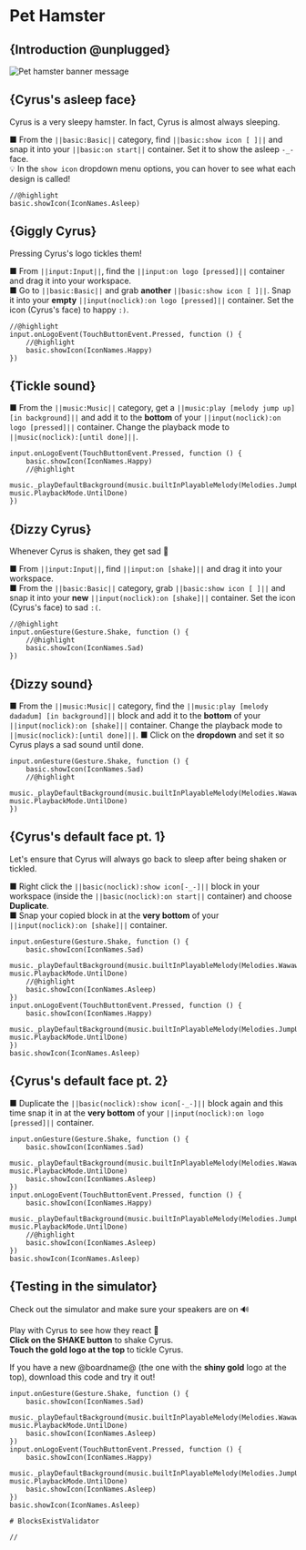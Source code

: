 # Pet Hamster

## {Introduction @unplugged}

![Pet hamster banner message](/static/mb/projects/pet-hamster.png)

## {Cyrus's asleep face}

Cyrus is a very sleepy hamster. In fact, Cyrus is almost always sleeping.

■ From the ``||basic:Basic||`` category, find ``||basic:show icon [ ]||`` and snap it into your ``||basic:on start||`` container. Set it to show the asleep ``-_-`` face.  
💡 In the ``show icon`` dropdown menu options, you can hover to see what each design is called!

```blocks
//@highlight
basic.showIcon(IconNames.Asleep)
```

## {Giggly Cyrus}

Pressing Cyrus's logo tickles them!

■ From ``||input:Input||``, find the ``||input:on logo [pressed]||`` container and drag it into your workspace.  
■ Go to ``||basic:Basic||`` and grab **another** ``||basic:show icon [ ]||``. Snap it into your **empty** ``||input(noclick):on logo [pressed]||`` container. Set the icon (Cyrus's face) to happy ``:)``.

```blocks
//@highlight
input.onLogoEvent(TouchButtonEvent.Pressed, function () {
    //@highlight
    basic.showIcon(IconNames.Happy)
})
```

## {Tickle sound}

■ From the ``||music:Music||`` category, get a ``||music:play [melody jump up] [in background]||`` and add it to the **bottom** of your ``||input(noclick):on logo [pressed]||`` container. Change the playback mode to ``||music(noclick):[until done]||``.

```blocks
input.onLogoEvent(TouchButtonEvent.Pressed, function () {
    basic.showIcon(IconNames.Happy)
    //@highlight
    music._playDefaultBackground(music.builtInPlayableMelody(Melodies.JumpUp), music.PlaybackMode.UntilDone)
})
```

## {Dizzy Cyrus}

Whenever Cyrus is shaken, they get sad 🙁

■ From ``||input:Input||``, find ``||input:on [shake]||`` and drag it into your workspace.  
■ From the ``||basic:Basic||`` category, grab ``||basic:show icon [ ]||`` and snap it into your **new** ``||input(noclick):on [shake]||`` container. Set the icon (Cyrus's face) to sad ``:(``.

```blocks
//@highlight
input.onGesture(Gesture.Shake, function () {
    //@highlight
    basic.showIcon(IconNames.Sad)
})
```

## {Dizzy sound}

■ From the ``||music:Music||`` category, find the ``||music:play [melody dadadum] [in background]||`` block and add it to the **bottom** of your ``||input(noclick):on [shake]||`` container. Change the playback mode to ``||music(noclick):[until done]||``.
■ Click on the **dropdown** and set it so Cyrus plays a sad sound until done.

```blocks
input.onGesture(Gesture.Shake, function () {
    basic.showIcon(IconNames.Sad)
    //@highlight
    music._playDefaultBackground(music.builtInPlayableMelody(Melodies.Wawawawaa), music.PlaybackMode.UntilDone)
})
```

## {Cyrus's default face pt. 1}

Let's ensure that Cyrus will always go back to sleep after being shaken or tickled.

■ Right click the ``||basic(noclick):show icon[-_-]||`` block in your workspace (inside the ``||basic(noclick):on start||`` container) and choose **Duplicate**.  
■ Snap your copied block in at the **very bottom** of your ``||input(noclick):on [shake]||`` container.

```blocks
input.onGesture(Gesture.Shake, function () {
    basic.showIcon(IconNames.Sad)
    music._playDefaultBackground(music.builtInPlayableMelody(Melodies.Wawawawaa), music.PlaybackMode.UntilDone)
    //@highlight
    basic.showIcon(IconNames.Asleep)
})
input.onLogoEvent(TouchButtonEvent.Pressed, function () {
    basic.showIcon(IconNames.Happy)
    music._playDefaultBackground(music.builtInPlayableMelody(Melodies.JumpUp), music.PlaybackMode.UntilDone)
})
basic.showIcon(IconNames.Asleep)
```

## {Cyrus's default face pt. 2}

■ Duplicate the ``||basic(noclick):show icon[-_-]||`` block again and this time snap it in at the **very bottom** of your ``||input(noclick):on logo [pressed]||`` container.

```blocks
input.onGesture(Gesture.Shake, function () {
    basic.showIcon(IconNames.Sad)
    music._playDefaultBackground(music.builtInPlayableMelody(Melodies.Wawawawaa), music.PlaybackMode.UntilDone)
    basic.showIcon(IconNames.Asleep)
})
input.onLogoEvent(TouchButtonEvent.Pressed, function () {
    basic.showIcon(IconNames.Happy)
    music._playDefaultBackground(music.builtInPlayableMelody(Melodies.JumpUp), music.PlaybackMode.UntilDone)
    //@highlight
    basic.showIcon(IconNames.Asleep)
})
basic.showIcon(IconNames.Asleep)
```

## {Testing in the simulator}

Check out the simulator and make sure your speakers are on 🔊

Play with Cyrus to see how they react 🐹  
**Click on the SHAKE button** to shake Cyrus.  
**Touch the gold logo at the top** to tickle Cyrus.

If you have a new @boardname@ (the one with the **shiny gold** logo at the top), download this code and try it out!

```blocks
input.onGesture(Gesture.Shake, function () {
    basic.showIcon(IconNames.Sad)
    music._playDefaultBackground(music.builtInPlayableMelody(Melodies.Wawawawaa), music.PlaybackMode.UntilDone)
    basic.showIcon(IconNames.Asleep)
})
input.onLogoEvent(TouchButtonEvent.Pressed, function () {
    basic.showIcon(IconNames.Happy)
    music._playDefaultBackground(music.builtInPlayableMelody(Melodies.JumpUp), music.PlaybackMode.UntilDone)
    basic.showIcon(IconNames.Asleep)
})
basic.showIcon(IconNames.Asleep)
```

```validation.global
# BlocksExistValidator
```

```template
//
```